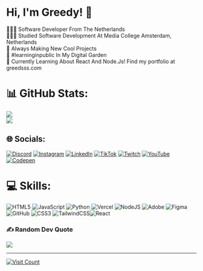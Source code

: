 # Hi, I'm Greedy! 👋

👩🏻‍💻 Software Developer From The Netherlands  
👩🏻‍🎓 Studied Software Development At Media College Amsterdam, Netherlands  
🎨 Always Making New Cool Projects  
🌷 #learninginpublic In My Digital Garden  
💭 Currently Learning About React And Node.Js!
Find my portfolio at greedsss.com

# 📊 GitHub Stats:
![](https://github-readme-stats.vercel.app/api?username=greedy854&theme=tokyonight&hide_border=false&include_all_commits=false&count_private=false)<br/>
![](https://github-readme-stats.vercel.app/api/top-langs/?username=greedy854&theme=tokyonight&hide_border=false&include_all_commits=false&count_private=false&layout=compact)

## 🌐 Socials:
[![Discord](https://img.shields.io/badge/Discord-%237289DA.svg?logo=discord&logoColor=white)](https://discord.gg/https://discord.gg/RkcyKA5j) [![Instagram](https://img.shields.io/badge/Instagram-%23E4405F.svg?logo=Instagram&logoColor=white)](https://instagram.com/greedy_000) [![LinkedIn](https://img.shields.io/badge/LinkedIn-%230077B5.svg?logo=linkedin&logoColor=white)](https://linkedin.com/in/Greedy) [![TikTok](https://img.shields.io/badge/TikTok-%23000000.svg?logo=TikTok&logoColor=white)](https://tiktok.com/@greedy.2854) [![Twitch](https://img.shields.io/badge/Twitch-%239146FF.svg?logo=Twitch&logoColor=white)](https://twitch.tv/greedsss_) [![YouTube](https://img.shields.io/badge/YouTube-%23FF0000.svg?logo=YouTube&logoColor=white)](https://youtube.com/@UCDY0esuW_URTn_aAFPNjLew) [![Codepen](https://img.shields.io/badge/Codepen-000000?style=for-the-badge&logo=codepen&logoColor=white)](https://codepen.io/Greedsss) 

# 💻 Skills:
![HTML5](https://img.shields.io/badge/html5-%23E34F26.svg?style=for-the-badge&logo=html5&logoColor=white) ![JavaScript](https://img.shields.io/badge/javascript-%23323330.svg?style=for-the-badge&logo=javascript&logoColor=%23F7DF1E) ![Python](https://img.shields.io/badge/python-3670A0?style=for-the-badge&logo=python&logoColor=ffdd54) ![Vercel](https://img.shields.io/badge/vercel-%23000000.svg?style=for-the-badge&logo=vercel&logoColor=white) ![NodeJS](https://img.shields.io/badge/node.js-6DA55F?style=for-the-badge&logo=node.js&logoColor=white) ![Adobe](https://img.shields.io/badge/adobe-%23FF0000.svg?style=for-the-badge&logo=adobe&logoColor=white) ![Figma](https://img.shields.io/badge/figma-%23F24E1E.svg?style=for-the-badge&logo=figma&logoColor=white) ![GitHub](https://img.shields.io/badge/github-%23121011.svg?style=for-the-badge&logo=github&logoColor=white) ![CSS3](https://img.shields.io/badge/css3-%231572B6.svg?style=for-the-badge&logo=css3&logoColor=white) ![TailwindCSS](https://img.shields.io/badge/tailwindcss-%2338B2AC.svg?style=for-the-badge&logo=tailwind-css&logoColor=white)![React](https://img.shields.io/badge/react-%2320232a.svg?style=for-the-badge&logo=react&logoColor=%2361DAFB)


### ✍️ Random Dev Quote
![](https://quotes-github-readme.vercel.app/api?type=horizontal&theme=tokyonight)

---
[![Visit Count](https://visitcount.itsvg.in/api?id=greedy854&icon=1&color=9)](https://visitcount.itsvg.in)


<!-- Proudly created with GPRM ( https://gprm.itsvg.in ) -->
